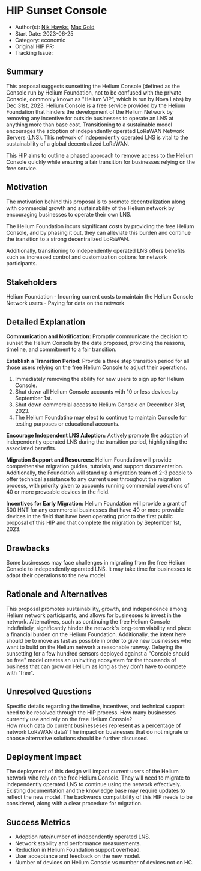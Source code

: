 # HIP Sunset Console

- Author(s): [Nik Hawks](https://github.com/gristlekinginc), [Max Gold](https://github.com/maxgold91)
- Start Date: 2023-06-25
- Category: economic
- Original HIP PR: <!-- leave this empty; maintainer will fill in ID of this pull request -->
- Tracking Issue: <!-- leave this empty; maintainer will create a discussion issue -->

## Summary

This proposal suggests sunsetting the Helium Console (defined as the Console run by Helium Foundation, not to be confused with the private Console, commonly known as "Helium VIP", which is run by Nova Labs) by Dec 31st, 2023.  Helium Console is a free service provided by the Helium Foundation that hinders the development of the Helium Network by removing any incentive for outside businesses to operate an LNS at anything more than base cost. Transitioning to a sustainable model encourages the adoption of independently operated LoRaWAN Network Servers (LNS). This network of independently operated LNS is vital to the sustainability of a global decentralized LoRaWAN.

This HIP aims to outline a phased approach to remove access to the Helium Console quickly while ensuring a fair transition for businesses relying on the free service.

## Motivation

The motivation behind this proposal is to promote decentralization along with commercial growth and sustainability of the Helium network by encouraging businesses to operate their own LNS. 

The Helium Foundation incurs significant costs by providing the free Helium Console, and by phasing it out, they can alleviate this burden and continue the transition to a strong decentralized LoRaWAN. 

Additionally, transitioning to independently operated LNS offers benefits such as increased control and customization options for network participants.

## Stakeholders

Helium Foundation - Incurring current costs to maintain the Helium Console
Network users - Paying for data on the network

## Detailed Explanation

**Communication and Notification:** 
Promptly communicate the decision to sunset the Helium Console by the date proposed, providing the reasons, timeline, and commitment to a fair transition.

**Establish a Transition Period:** 
Provide a three step transition period for all those users relying on the free Helium Console to adjust their operations.

1. Immediately removing the ability for new users to sign up for Helium Console.  
2. Shut down all Helium Console accounts with 10 or less devices by September 1st.
3. Shut down commercial access to Helium Console on December 31st, 2023.
4. The Helium Foundatino may elect to continue to maintain Console for testing purposes or educational accounts.

**Encourage Independent LNS Adoption:** 
Actively promote the adoption of independently operated LNS during the transition period, highlighting the associated benefits.

**Migration Support and Resources:**
Helium Foundation will provide comprehensive migration guides, tutorials, and support documentation. Additionally, the Foundation will stand up a migration team of 2-3 people to offer technical assistance to any current user throughout the migration process, with priority given to accounts running commercial operations of 40 or more proveable devices in the field.

**Incentives for Early Migration:** 
Helium Foundation will provide a grant of 500 HNT for any commercial  businesses that have 40 or more provable devices in the field that have been operating prior to the first public proposal of this HIP and that complete the migration by September 1st, 2023.

## Drawbacks

Some businesses may face challenges in migrating from the free Helium Console to independently operated LNS.
It may take time for businesses to adapt their operations to the new model.

## Rationale and Alternatives

This proposal promotes sustainability, growth, and independence among Helium network participants, and allows for businesses to invest in the network. 
Alternatives, such as continuing the free Helium Console indefinitely, significantly hinder the network's long-term viability and place a financial burden on the Helium Foundation.
Additionally, the intent here should be to move as fast as possible in order to give new businesses who want to build on the Helium network a reasonable runway. 
Delaying the sunsetting for a few hundred sensors deployed against a "Console should be free" model creates an uninviting ecosystem for the thousands of business that can grow on Helium as long as they don't have to compete with "free".

## Unresolved Questions

Specific details regarding the timeline, incentives, and technical support need to be resolved through the HIP process.
How many businesses currently use and rely on the free Helium Console?  
How much data do current businesseses represent as a percentage of network LoRaWAN data?
The impact on businesses that do not migrate or choose alternative solutions should be further discussed.

## Deployment Impact

The deployment of this design will impact current users of the Helium network who rely on the free Helium Console. 
They will need to migrate to independently operated LNS to continue using the network effectively. 
Existing documentation and the knowledge base may require updates to reflect the new model. 
The backwards compatibility of this HIP needs to be considered, along with a clear procedure for migration.

## Success Metrics
- Adoption rate/number of independently operated LNS.
- Network stability and performance measurements.
- Reduction in Helium Foundation support overhead.
- User acceptance and feedback on the new model.
- Number of devices on Helium Console vs number of devices not on HC.
